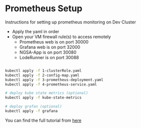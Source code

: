 # Prometheus Setup

Instructions for setting up prometheus monitoring on Dev Cluster

- Apply the yaml in order
- Open your VM firewall rule(s) to access remotely
  - Prometheus web is on port 30000
  - Grafana web is on port 32000
  - NGSA-App is on port 30080
  - LodeRunner is on port 30088

```bash

kubectl apply -f 1-clusterRole.yaml
kubectl apply -f 2-config-map.yaml
kubectl apply -f 3-prometheus-deployment.yaml
kubectl apply -f 4-prometheus-service.yaml

# deploy kube state metrics (optional)
kubectl apply -f kube-state-metrics

# deploy grafan (optional)
kubectl apply -f grafana

```

You can find the full tutorial from [here](https://devopscube.com/setup-prometheus-monitoring-on-kubernetes/)
